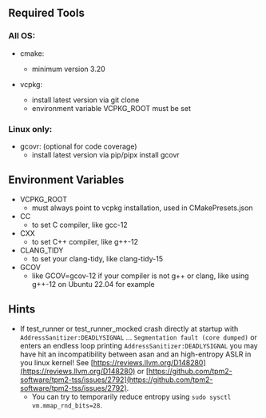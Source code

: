 ## Required Tools

### All OS:
- cmake:
  - minimum version 3.20

- vcpkg:
  - install latest version via git clone 
  - environment variable VCPKG_ROOT must be set 

### Linux only:
- gcovr: (optional for code coverage) 
  - install latest version via pip/pipx install gcovr 

## Environment Variables

- VCPKG_ROOT
  - must always point to vcpkg installation, used in CMakePresets.json
- CC
  - to set C compiler, like gcc-12
- CXX
  - to set C++ compiler, like g++-12 
- CLANG_TIDY
  - to set your clang-tidy, like clang-tidy-15
- GCOV
  - like GCOV=gcov-12 if your compiler is not g++ or clang, like using g++-12 on Ubuntu 22.04 for example

## Hints

- If test_runner or test_runner_mocked crash directly at startup with `AddressSanitizer:DEADLYSIGNAL` ... 
  `Segmentation fault (core dumped)` or enters an endless loop printing `AddressSanitizer:DEADLYSIGNAL` you may have hit
   an incompatibility between asan and an high-entropy ASLR in you linux kernel!
   See [https://reviews.llvm.org/D148280](https://reviews.llvm.org/D148280) or 
   [https://github.com/tpm2-software/tpm2-tss/issues/2792](https://github.com/tpm2-software/tpm2-tss/issues/2792).
  - You can try to temporarily reduce entropy using `sudo sysctl vm.mmap_rnd_bits=28`.